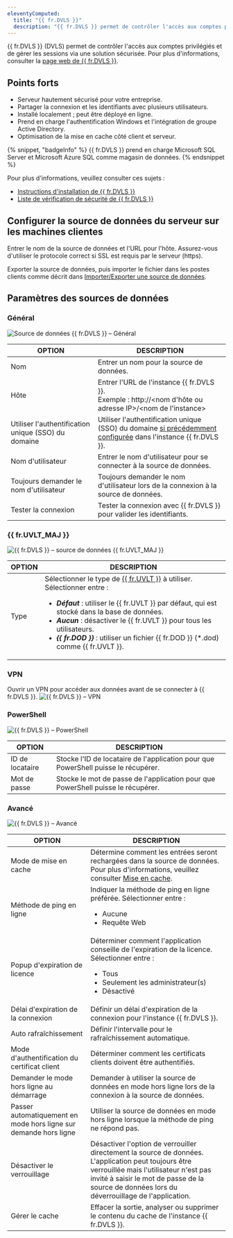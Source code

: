 ```yaml
---
eleventyComputed:
  title: "{{ fr.DVLS }}"
  description: "{{ fr.DVLS }} permet de contrôler l'accès aux comptes privilégiés et de gérer les sessions via une solution sécurisée. Pour plus d'informations, consulter la page web de {{ fr.DVLS }}."
---
```

{{ fr.DVLS }} (DVLS) permet de contrôler l'accès aux comptes privilégiés et de gérer les sessions via une solution sécurisée. Pour plus d'informations, consulter la [page web de {{ fr.DVLS }}](https://devolutions.net/server/).

## Points forts

* Serveur hautement sécurisé pour votre entreprise.
* Partager la connexion et les identifiants avec plusieurs utilisateurs.
* Installé localement ; peut être déployé en ligne.
* Prend en charge l'authentification Windows et l'intégration de groupe Active Directory.
* Optimisation de la mise en cache côté client et serveur.

{% snippet, "badgeInfo" %}
{{ fr.DVLS }} prend en charge Microsoft SQL Server et Microsoft Azure SQL comme magasin de données.
{% endsnippet %}

Pour plus d'informations, veuillez consulter ces sujets :

* [Instructions d'installation de {{ fr.DVLS }}](/server/getting-started/installation/)
* [Liste de vérification de sécurité de {{ fr.DVLS }}](/server/getting-started/security-checklist/)

## Configurer la source de données du serveur sur les machines clientes
Entrer le nom de la source de données et l'URL pour l'hôte. Assurez-vous d'utiliser le protocole correct si SSL est requis par le serveur (https).

Exporter la source de données, puis importer le fichier dans les postes clients comme décrit dans [Importer/Exporter une source de données](https://docs.devolutions.net/rdm/data-sources/import-export/).

## Paramètres des sources de données

### Général

![Source de données {{ fr.DVLS }} – Général](https://cdnweb.devolutions.net/docs/RDMW4057_2024_1.png)

| OPTION                       | DESCRIPTION |
|------------------------------|-------------|
| Nom                         | Entrer un nom pour la source de données. |
| Hôte                         | Entrer l'URL de l'instance {{ fr.DVLS }}. <br> Exemple : http://<nom d'hôte ou adresse IP>/<nom de l'instance> |
| Utiliser l'authentification unique (SSO) du domaine | Utiliser l'authentification unique (SSO) du domaine [si précédemment configurée](/server/kb/how-to-articles/configure-windows-authentication/) dans l'instance {{ fr.DVLS }}. |
| Nom d'utilisateur                     | Entrer le nom d'utilisateur pour se connecter à la source de données. |
| Toujours demander le nom d'utilisateur          | Toujours demander le nom d'utilisateur lors de la connexion à la source de données. |
| Tester la connexion              | Tester la connexion avec {{ fr.DVLS }} pour valider les identifiants. |

### {{ fr.UVLT_MAJ }}

![{{ fr.DVLS }} – source de données {{ fr.UVLT_MAJ }}](https://cdnweb.devolutions.net/docs/RDMW4058_2024_1.png)

| OPTION | DESCRIPTION |
|--------|-------------|
| Type   | Sélectionner le type de [{{ fr.UVLT }}](/rdm/windows/data-sources/data-sources-types/advanced-data-sources/user-vault/) à utiliser. Sélectionner entre : <ul><li>***Défaut*** : utiliser le {{ fr.UVLT }} par défaut, qui est stocké dans la base de données.</li><li>***Aucun*** : désactiver le {{ fr.UVLT }} pour tous les utilisateurs.</li><li>***{{ fr.DOD }}*** : utiliser un fichier {{ fr.DOD }} (*.dod) comme {{ fr.UVLT }}.</li></ul> |

### VPN

Ouvrir un VPN pour accéder aux données avant de se connecter à {{ fr.DVLS }}.
![{{ fr.DVLS }} – VPN](https://cdnweb.devolutions.net/docs/RDMW4059_2024_1.png)

### PowerShell

![{{ fr.DVLS }} – PowerShell](https://cdnweb.devolutions.net/docs/RDMW4060_2024_1.png)

| OPTION | DESCRIPTION |
|--------|-------------|
| ID de locataire | Stocke l'ID de locataire de l'application pour que PowerShell puisse le récupérer. | 
| Mot de passe | Stocke le mot de passe de l'application pour que PowerShell puisse le récupérer. | 

### Avancé

![{{ fr.DVLS }} – Avancé](https://cdnweb.devolutions.net/docs/RDMW4061_2024_1.png)

| OPTION                          | DESCRIPTION |
|---------------------------------|-------------|
| Mode de mise en cache                    | Détermine comment les entrées seront rechargées dans la source de données. Pour plus d'informations, veuillez consulter [Mise en cache](/rdm/windows/data-sources/caching/).                        |
| Méthode de ping en ligne              | Indiquer la méthode de ping en ligne préférée. Sélectionner entre : <ul><li>Aucune</li><li>Requête Web</li></ul> |
| Popup d'expiration de licence        | Déterminer comment l'application conseille de l'expiration de la licence. Sélectionner entre : <ul><li>Tous</li><li>Seulement les administrateur(s)</li><li>Désactivé</li></ul>                          |
| Délai d'expiration de la connexion | Définir un délai d'expiration de la connexion pour l'instance {{ fr.DVLS }}.                                                     |
| Auto rafraîchissement                    | Définir l'intervalle pour le rafraîchissement automatique.                                                           |
| Mode d'authentification du certificat client | Déterminer comment les certificats clients doivent être authentifiés.                                     | 
| Demander le mode hors ligne au démarrage | Demander à utiliser la source de données en mode hors ligne lors de la connexion à la source de données.              |
| Passer automatiquement en mode hors ligne sur demande hors ligne | Utiliser la source de données en mode hors ligne lorsque la méthode de ping ne répond pas.                            |
| Désactiver le verrouillage                    | Désactiver l'option de verrouiller directement la source de données. L'application peut toujours être verrouillée mais l'utilisateur n'est pas invité à saisir le mot de passe de la source de données lors du déverrouillage de l'application.                                                                                                  |
| Gérer le cache | Effacer la sortie, analyser ou supprimer le contenu du cache de l'instance {{ fr.DVLS }}.                                   |
